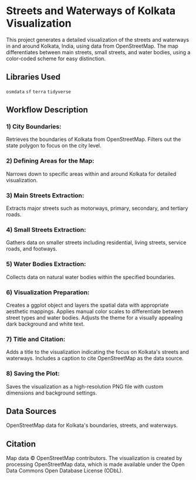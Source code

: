 # Streets and Waterways of Kolkata Visualization
This project generates a detailed visualization of the streets and waterways in and around Kolkata, India, using data from OpenStreetMap. The map differentiates between main streets, small streets, and water bodies, using a color-coded scheme for easy distinction.

## Libraries Used
`osmdata`
`sf`
`terra`
`tidyverse`

## Workflow Description

### 1) City Boundaries:

Retrieves the boundaries of Kolkata from OpenStreetMap.
Filters out the state polygon to focus on the city level.

### 2) Defining Areas for the Map:

Narrows down to specific areas within and around Kolkata for detailed visualization.

### 3) Main Streets Extraction:

Extracts major streets such as motorways, primary, secondary, and tertiary roads.

### 4) Small Streets Extraction:

Gathers data on smaller streets including residential, living streets, service roads, and footways.

### 5) Water Bodies Extraction:

Collects data on natural water bodies within the specified boundaries.

### 6) Visualization Preparation:

Creates a ggplot object and layers the spatial data with appropriate aesthetic mappings.
Applies manual color scales to differentiate between street types and water bodies.
Adjusts the theme for a visually appealing dark background and white text.

### 7) Title and Citation:

Adds a title to the visualization indicating the focus on Kolkata's streets and waterways.
Includes a caption to cite OpenStreetMap as the data source.

### 8) Saving the Plot:

Saves the visualization as a high-resolution PNG file with custom dimensions and background settings.

## Data Sources
OpenStreetMap data for Kolkata's boundaries, streets, and waterways.

## Citation
Map data © OpenStreetMap contributors. The visualization is created by processing OpenStreetMap data, which is made available under the Open Data Commons Open Database License (ODbL).
